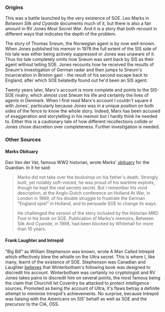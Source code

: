 ### Origins

This was a battle launched by the very existence of SOE. Leo Marks in *Between Silk and Cyanide* documents much of it, but there is also a fair amount in RV Jones *Most Secret War*. And it is a story that both recount in different ways that indicates the depth of the problem.

The story of Thomas Sneum, the Norwegian agent is by now well-known. When Jones published his memoir in 1978 the full extent of the SIS side of his tale was either being actively suppressed or Jones was unaware of it. Thus his tale completely omits how Sneum was sent back by SIS as their agent without telling SOE. Jones recounts how he received the results of Sneum's investigation of German radar and then jumps to Sneum's incarceration in Brixton gaol - the result of his second escape back to England, after which SOE belatedly found out he'd been an SIS agent. 

Twenty years later, Marx's account is more complete and points to the SIS-SOE rivalry, which almost cost Sneum his life and certainly the lives of agents in Denmark. When I first read Marx's account I couldn't square it with Jones', particularly because Jones was in a unique position on both sides of the fence to know the whole story. Indeed, Marx has been accused of exaggeration and storytelling in his memoir but I hardly think he needed to. Either this is a cautionary tale of how different recollections collide or Jones chose discretion over completeness. Further investigation is needed.

### Other Sources

#### Marks Obituary

Dan Van der Vat, famous WW2 historian, wrote Marks' [obituary](http://www.guardian.co.uk/news/2001/feb/02/guardianobituaries.filmnews) for the Guardian. In it he said:

>Marks did not take over the bookshop on his father's death. Strongly built,
yet notably soft-voiced, he was proud of his wartime exploits, though he kept
the real secrets secret. But I remember his vivid description, at the
Anglo-Dutch conference on Holland At War, in London in 1969, of his double
struggle to frustrate the German "England spiel" in Holland, and to persuade
SOE to change its ways. 
>
>He challenged the version of the story included by the
historian MRD Foot in his book on SOE. Publication of Marks's memoirs, Between
Silk And Cyanide, in 1998, had been blocked by Whitehall for more than 10
years.

#### Frank Laughter and Intrepid

"Big Bill" as William Stephenson was known, wrote A Man Called Intrepid which
effectively blew the whistle on the Ultra secret. This is where I, like many,
learnt of the existence of SOE. Stephenson was Canadian and Laughter
[believes](http://www.laughtergenealogy.com/bin/history/ultra1.html) that
Winterbotham's following book was designed to discredit his account.
Winterbotham was certainly no cryptologist and RV Jones takes pains to
discredit him on several points, the most famous being the claim that
Churchill let Coventry be attacked to protect intelligence sources. Promoted
as being *the* account of Ultra, it's flaws betray a definite attempt to
minimise Intrepid's achievements. No surprise, because Intrepid was liaising
with the Americans on SIS' behalf as well as SOE and the precursor to the CIA,
OSS.
